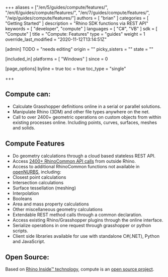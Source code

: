 +++
aliases = ["/en/5/guides/compute/features/", "/en/6/guides/compute/features/", "/en/7/guides/compute/features/", "/wip/guides/compute/features/"]
authors = [ "brian" ]
categories = [ "Getting Started" ]
description = "Rhino SDK functions via REST API"
keywords = [ "developer", "compute" ]
languages = [ "C#", "VB" ]
sdk = [ "Compute" ]
title = "Compute: Features"
type = "guides"
weight = 1
override_last_modified = "2020-11-12T13:14:51Z"

[admin]
TODO = "needs editing"
origin = ""
picky_sisters = ""
state = ""

[included_in]
platforms = [ "Windows" ]
since = 0

[page_options]
byline = true
toc = true
toc_type = "single"

+++


## Compute can:
  * Calculate Grasshopper definitions online in a serial or parallel solutions.
  * Manipulate Rhino (3DM) and other file types anywhere on the net.
  * Call to over 2400+ geometric operations on custom objects from within existing processes online. Including points, curves, surfaces, meshes and solids.

## Compute Features
  * Do geometry calculations through a cloud based stateless REST API.
  * Access [2400+ RhinoCommon API calls](https://compute.rhino3d.com/sdk) from outside Rhino.
  * Access to additional RhinoCommon functions not available in [openNURBS](https://www.rhino3d.com/opennurbs), including:
  * Closest point calculations
  * Intersection calculations
  * Surface tessellation (meshing)
  * Interpolation
  * Booleans
  * Area and mass property calculations
  * Other miscellaneous geometry calculations
  * Extendable REST method calls through a common declaration.
  * Access existing Rhino/Grasshopper plugins through the online interface.
  * Serialize operations in one request through grasshopper or python scripts.
  * Client side libraries available for use with standalone C#(.NET), Python and JavaScript.

## Open Source:
Based on [Rhino Inside™ technology](https://www.rhino3d.com/inside), compute is an [open source project](https://github.com/mcneel/compute.rhino3d).